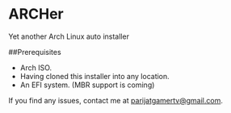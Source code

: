 # ARCHer
Yet another Arch Linux auto installer

##Prerequisites
* Arch ISO.
* Having cloned this installer into any location.
* An EFI system. (MBR support is coming)

If you find any issues, contact me at parijatgamertv@gmail.com.
